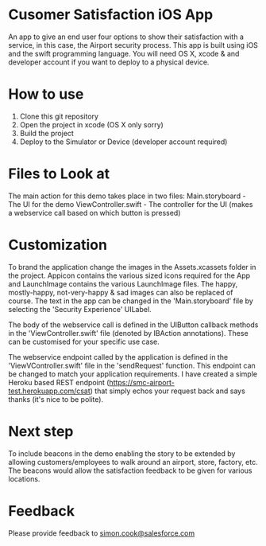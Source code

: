 # Cusomer Satisfaction iOS App
An app to give an end user four options to show their satisfaction with a service, in this case, the Airport security process.  This app is built using iOS and the swift programming language.  You will need OS X, xcode & and developer account if you want to deploy to a physical device.

# How to use
1.  Clone this git repository
2.  Open the project in xcode (OS X only sorry)
3.  Build the project
4.  Deploy to the Simulator or Device (developer account required)

# Files to Look at
The main action for this demo takes place in two files:
Main.storyboard - The UI for the demo
ViewController.swift - The controller for the UI (makes a webservice call based on which button is pressed)

# Customization
To brand the application change the images in the Assets.xcassets folder in the project.  Appicon contains the various sized icons required for the App and LaunchImage contains the various LaunchImage files.  The happy, mostly-happy, not-very-happy & sad images can also be replaced of course.  The text in the app can be changed in the 'Main.storyboard' file by selecting the 'Security Experience' UILabel.

The body of the webservice call is defined in the UIButton callback methods in the 'ViewController.swift' file (denoted by IBAction annotations).  These can be customised for your specific use case.

The webservice endpoint called by the application is defined in the 'ViewVController.swift' file in the 'sendRequest' function.  This endpoint can be changed to match your application requirements.  I have created a simple Heroku based REST endpoint (https://smc-airport-test.herokuapp.com/csat) that simply echos your request back and says thanks (it's nice to be polite).

# Next step
To include beacons in the demo enabling the story to be extended by allowing customers/employees to walk around an airport, store, factory, etc.  The beacons would allow the satisfaction feedback to be given for various locations.

# Feedback
Please provide feedback to simon.cook@salesforce.com
